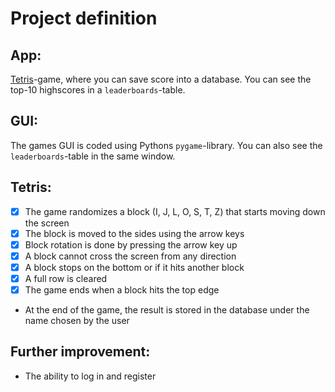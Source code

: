 # Project definition
## App:
[Tetris](https://en.wikipedia.org/wiki/Tetris)-game, where you can save score into a database. You can see the top-10 highscores in a ```leaderboards```-table.

## GUI:
The games GUI is coded using Pythons ```pygame```-library. You can also see the ```leaderboards```-table in the same window.

## Tetris:
- [x] The game randomizes a block (I, J, L, O, S, T, Z) that starts moving down the screen
- [x] The block is moved to the sides using the arrow keys
- [x] Block rotation is done by pressing the arrow key up
- [x] A block cannot cross the screen from any direction
- [x] A block stops on the bottom or if it hits another block
- [x] A full row is cleared
- [x] The game ends when a block hits the top edge
- At the end of the game, the result is stored in the database under the name chosen by the user

## Further improvement:
* The ability to log in and register
